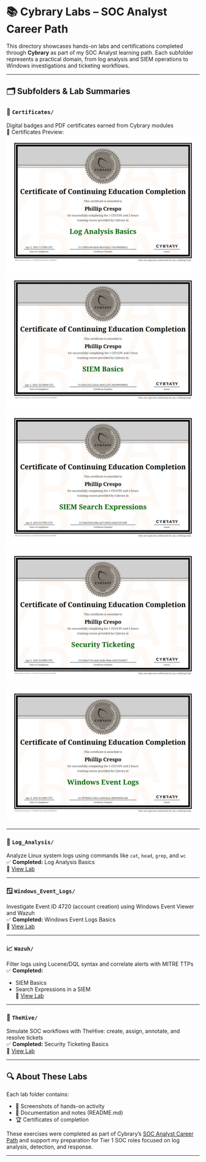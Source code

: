 # 📚 Cybrary Labs – SOC Analyst Career Path

This directory showcases hands-on labs and certifications completed through **Cybrary** as part of my SOC Analyst learning path. Each subfolder represents a practical domain, from log analysis and SIEM operations to Windows investigations and ticketing workflows.

---

## 🗂️ Subfolders & Lab Summaries

### 🧾 `Certificates/`  
Digital badges and PDF certificates earned from Cybrary modules  
📜 Certificates Preview:  
![Log Analysis](./Certificates/cybrary-cert-log-analysis-basics.png)  
![SIEM Basics](./Certificates/cybrary-cert-siem-basics.png)  
![Search Expressions](./Certificates/cybrary-cert-search-expressions-in-a-siem.png)  
![Ticketing Basics](./Certificates/cybrary-cert-security-ticketing-basics.png)  
![Windows Logs](./Certificates/cybrary-cert-windows-event-logs-basics.png)

---

### 🐧 `Log_Analysis/`  
Analyze Linux system logs using commands like `cat`, `head`, `grep`, and `wc`  
✅ **Completed:** Log Analysis Basics  
🔗 [View Lab](./Log_Analysis/README.md)

---

### 🪟 `Windows_Event_Logs/`  
Investigate Event ID 4720 (account creation) using Windows Event Viewer and Wazuh  
✅ **Completed:** Windows Event Logs Basics  
🔗 [View Lab](./Windows_Event_Logs/README.md)

---

### 📈 `Wazuh/`  
Filter logs using Lucene/DQL syntax and correlate alerts with MITRE TTPs  
✅ **Completed:**  
- SIEM Basics  
- Search Expressions in a SIEM  
🔗 [View Lab](./Wazuh/README.md)

---

### 🐝 `TheHive/`  
Simulate SOC workflows with TheHive: create, assign, annotate, and resolve tickets  
✅ **Completed:** Security Ticketing Basics  
🔗 [View Lab](./TheHive/README.md)

---

## 🔍 About These Labs

Each lab folder contains:

- 📸 Screenshots of hands-on activity
- 📝 Documentation and notes (README.md)
- 🏆 Certificates of completion

These exercises were completed as part of Cybrary’s [SOC Analyst Career Path](https://www.cybrary.it/) and support my preparation for Tier 1 SOC roles focused on log analysis, detection, and response.

---

